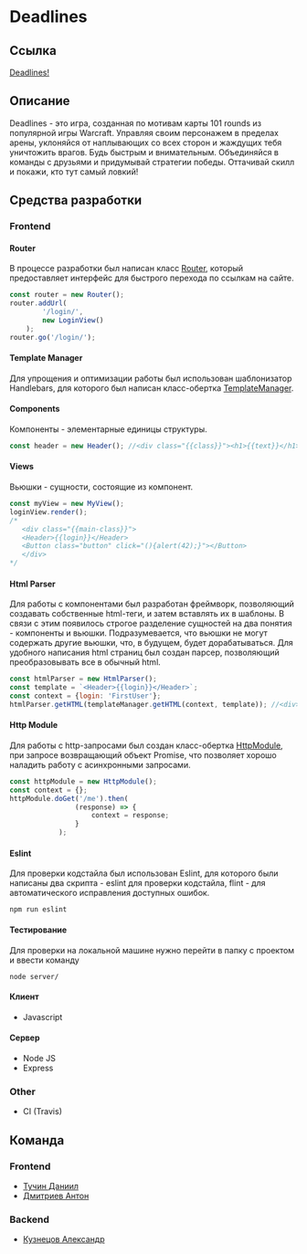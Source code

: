 # Deadlines

## Ссылка

[Deadlines!](http://tf-sand-server.herokuapp.com)

## Описание

Deadlines - это игра, созданная по мотивам карты 101 rounds из популярной игры Warcraft. Управляя своим персонажем в пределах арены, уклоняйся от наплывающих со всех сторон и жаждущих тебя уничтожить врагов. Будь быстрым и внимательным. Объединяйся в команды с друзьями и придумывай стратегии победы. Оттачивай скилл и покажи, кто тут самый ловкий!

## Средства разработки

### Frontend

#### Router
В процессе разработки был написан класс [Router](https://goo.gl/k1wa3M), который предоставляет интерфейс для быстрого перехода по ссылкам на сайте.
```javascript
const router = new Router();
router.addUrl(
        '/login/',
        new LoginView()
    );
router.go('/login/');
```

#### Template Manager
Для упрощения и оптимизации работы был использован шаблонизатор Handlebars, для которого был написан класс-обертка [TemplateManager](https://goo.gl/QSYNDJ).

#### Components
Компоненты - элементарные единицы структуры.
```javascript
const header = new Header(); //<div class="{{class}}"><h1>{{text}}</h1></div>
```
#### Views
Вьюшки - сущности, состоящие из компонент.
```javascript
const myView = new MyView();
loginView.render();
/* 
   <div class="{{main-class}}">
   <Header>{{login}}</Header>
   <Button class="button" click="(){alert(42);}"></Button>
   </div>
*/
```

#### Html Parser
Для работы с компонентами был разработан фреймворк, позволяющий создавать собственные html-теги, и затем вставлять их в шаблоны. В связи с этим появилось строгое разделение сущностей на два понятия - компоненты и вьюшки. Подразумевается, что вьюшки не могут содержать другие вьюшки, что, в будущем, будет дорабатываться.
Для удобного написания html страниц был создан парсер, позволяющий преобразовывать все в обычный html.
```javascript
const htmlParser = new HtmlParser();
const template = `<Header>{{login}}</Header>`;
const context = {login: 'FirstUser'};
htmlParser.getHTML(templateManager.getHTML(context, template)); //<div><h1>FirstUser</h1></div>
```

#### Http Module
Для работы с http-запросами был создан класс-обертка [HttpModule](https://goo.gl/iDx7Ne), при запросе возвращающий объект Promise, что позволяет хорошо наладить работу с асинхронными запросами.
```javascript
const httpModule = new HttpModule();
const context = {};
httpModule.doGet('/me').then(
                (response) => {
                    context = response;
                }
            );
```

#### Eslint
Для проверки кодстайла был использован Eslint, для которого были написаны два скрипта - eslint для проверки кодстайла, flint - для автоматического исправления доступных ошибок.
```
npm run eslint
```

#### Тестирование

Для проверки на локальной машине нужно перейти в папку с проектом и ввести команду 
```
node server/
```

#### Клиент
  - Javascript

#### Сервер
  - Node JS
  - Express
  
### Other
  - CI (Travis)
  
## Команда

### Frontend

  * [Тучин Даниил](https://github.com/Danchetto)
  * [Дмитриев Антон](https://github.com/kabachok169)

### Backend

  * [Кузнецов Александр](https://github.com/Alex-Kuz)
